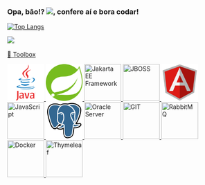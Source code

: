 ### Opa, bão!? <img src="https://raw.githubusercontent.com/MartinHeinz/MartinHeinz/master/wave.gif" width="30px">, confere aí e bora codar!

[![Top Langs](https://github-readme-stats.vercel.app/api/top-langs/?username=paulocgdb&hide=java,html,css&theme=tokyonight)](https://github.com/anuraghazra/github-readme-stats)

<div align="left">
  <a href="https://github.com/paulocgdb">
  <img height="180em" src="https://github-readme-stats.vercel.app/api?username=paulocgdb&show_icons=true&theme=tokyonight&include_all_commits=true&count_private=true"/>
</div>


🧰 Toolbox
  <div>
 <img src=https://raw.githubusercontent.com/devicons/devicon/1119b9f84c0290e0f0b38982099a2bd027a48bf1/icons/java/java-original-wordmark.svg title="JAVA" width="85" height="85"/>
    <img src=https://raw.githubusercontent.com/devicons/devicon/1119b9f84c0290e0f0b38982099a2bd027a48bf1/icons/spring/spring-original.svg title="Spring Framework" width="85" height="85"/>
     <img src=https://upload.wikimedia.org/wikipedia/commons/thumb/8/81/Jakarta_ee_logo_schooner_color_stacked_default.svg/1200px-Jakarta_ee_logo_schooner_color_stacked_default.svg.png title="Jakarta EE Framework" width="85" height="85"/>
    <img src=https://upload.wikimedia.org/wikipedia/commons/thumb/9/95/JBoss_logo.svg/1200px-JBoss_logo.svg.png title="JBOSS" width="85" height="85"/>
    <img src=https://raw.githubusercontent.com/devicons/devicon/1119b9f84c0290e0f0b38982099a2bd027a48bf1/icons/angularjs/angularjs-original.svg title="Angular Framework" width="85" height="85"/>
    <img src=https://cdn.worldvectorlogo.com/logos/logo-javascript.svg title="JavaScript" width="85" height="85"/>
    <img src=https://raw.githubusercontent.com/devicons/devicon/1119b9f84c0290e0f0b38982099a2bd027a48bf1/icons/postgresql/postgresql-original.svg width="85" height="85" title="PostgreSQL"/>
    <img src=https://cdn.worldvectorlogo.com/logos/oracle-6.svg width="85" height="85" title="Oracle Server"/>
    <img src=https://cdn.worldvectorlogo.com/logos/git.svg width="85" height="85" title="GIT"/>
    <img src=https://cdn.worldvectorlogo.com/logos/rabbitmq.svg width="85" height="85" title="RabbitMQ"/>
    <img src=https://cdn.worldvectorlogo.com/logos/docker.svg width="85" height="85" title="Docker"/>
    <img src=https://www.thymeleaf.org/doc/images/thymeleaf.png width="85" height="85" title="Thymeleaf"/>
    
    
  </div>
